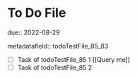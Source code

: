 # To Do File

due:: 2022-08-29

metadatafield:: todoTestFile_85\_83

- [ ] Task of todoTestFile_85 1 [[Query me]]
- [ ] Task of todoTestFile_85 2
